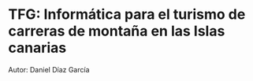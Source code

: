# TFG: Informática para el turismo de carreras de montaña en las Islas canarias

Autor: Daniel Díaz García
